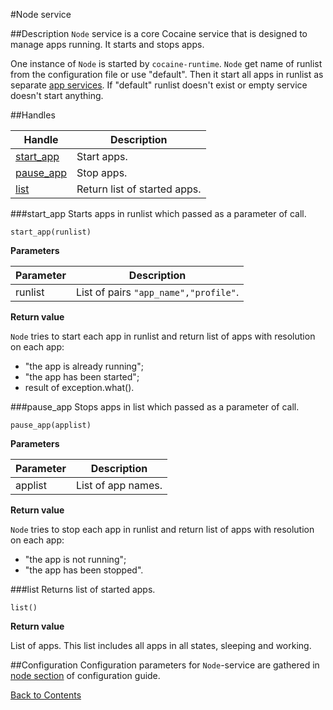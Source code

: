 #Node service

##Description
`Node` service is a core Cocaine service that is designed to manage apps running. It starts and stops apps.

One instance of `Node` is started by `cocaine-runtime`. `Node` get name of runlist from the configuration file or use "default". Then it start all apps in runlist as separate [app services](app.md). If "default" runlist doesn't exist or empty service doesn't start anything.

##Handles

| Handle | Description |
|--------|-------------|
|[start_app](#start_app)|Start apps.|
|[pause_app](#pause_app)|Stop apps.|
|[list](#list)|Return list of started apps.|


###start_app
Starts apps in runlist which passed as a parameter of call.

```
start_app(runlist)
```

**Parameters**

|**Parameter**|**Description**|
|-------------|---------------|
|runlist|List of pairs `"app_name","profile"`.|

**Return value**

`Node` tries to start each app in runlist and return list of apps with resolution on each app:

  * "the app is already running";
  * "the app has been started";
  * result of exception.what().

###pause_app
Stops apps in list which passed as a parameter of call.

```
pause_app(applist)
```

**Parameters**

|**Parameter**|**Description**|
|-------------|---------------|
|applist|List of app names.|

**Return value**

`Node` tries to stop each app in runlist and return list of apps with resolution on each app:

  * "the app is not running";
  * "the app has been stopped".

###list
Returns list of started apps.

```
list()
```

**Return value**

List of apps. This list includes all apps in all states, sleeping and working.

##Configuration
Configuration parameters for `Node`-service are gathered in [node section](../maintenance_server_configuration.md#node-configuration) of configuration guide.

[Back to Contents](../contents.md)
